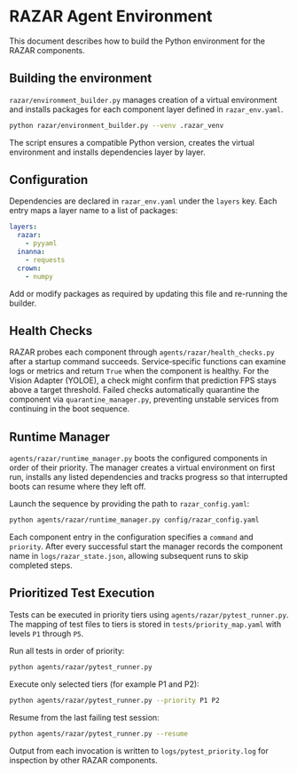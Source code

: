 # RAZAR Agent Environment

This document describes how to build the Python environment for the RAZAR components.

## Building the environment

`razar/environment_builder.py` manages creation of a virtual environment and installs
packages for each component layer defined in `razar_env.yaml`.

```bash
python razar/environment_builder.py --venv .razar_venv
```

The script ensures a compatible Python version, creates the virtual environment and
installs dependencies layer by layer.

## Configuration

Dependencies are declared in `razar_env.yaml` under the `layers` key. Each entry maps a
layer name to a list of packages:

```yaml
layers:
  razar:
    - pyyaml
  inanna:
    - requests
  crown:
    - numpy
```

Add or modify packages as required by updating this file and re-running the builder.

## Health Checks

RAZAR probes each component through `agents/razar/health_checks.py` after a
startup command succeeds.  Service‑specific functions can examine logs or
metrics and return `True` when the component is healthy.  For the Vision
Adapter (YOLOE), a check might confirm that prediction FPS stays above a target
threshold.  Failed checks automatically quarantine the component via
`quarantine_manager.py`, preventing unstable services from continuing in the
boot sequence.

## Runtime Manager

`agents/razar/runtime_manager.py` boots the configured components in order of
their priority. The manager creates a virtual environment on first run,
installs any listed dependencies and tracks progress so that interrupted boots
can resume where they left off.

Launch the sequence by providing the path to `razar_config.yaml`:

```bash
python agents/razar/runtime_manager.py config/razar_config.yaml
```

Each component entry in the configuration specifies a `command` and `priority`.
After every successful start the manager records the component name in
`logs/razar_state.json`, allowing subsequent runs to skip completed steps.

## Prioritized Test Execution

Tests can be executed in priority tiers using `agents/razar/pytest_runner.py`.
The mapping of test files to tiers is stored in `tests/priority_map.yaml` with
levels `P1` through `P5`.

Run all tests in order of priority:

```bash
python agents/razar/pytest_runner.py
```

Execute only selected tiers (for example P1 and P2):

```bash
python agents/razar/pytest_runner.py --priority P1 P2
```

Resume from the last failing test session:

```bash
python agents/razar/pytest_runner.py --resume
```

Output from each invocation is written to `logs/pytest_priority.log` for
inspection by other RAZAR components.
